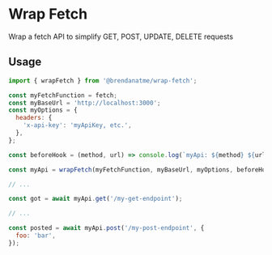 # Wrap Fetch

Wrap a fetch API to simplify GET, POST, UPDATE, DELETE requests

## Usage

```javascript
import { wrapFetch } from '@brendanatme/wrap-fetch';

const myFetchFunction = fetch;
const myBaseUrl = 'http://localhost:3000';
const myOptions = {
  headers: {
    'x-api-key': 'myApiKey, etc.',
  },
};

const beforeHook = (method, url) => console.log(`myApi: ${method} ${url}`);

const myApi = wrapFetch(myFetchFunction, myBaseUrl, myOptions, beforeHook);

// ...

const got = await myApi.get('/my-get-endpoint');

// ...

const posted = await myApi.post('/my-post-endpoint', {
  foo: 'bar',
});

```
